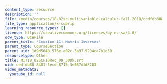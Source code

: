 ```yaml
---
content_type: resource
description: ''
file: /media/courses/18-02sc-multivariable-calculus-fall-2010/cedfdb8084015ecd87153e057d3d8203_MIT18_02SCF10Rec_09_300k.vtt
file_type: application/x-subrip
learning_resource_types: []
license: https://creativecommons.org/licenses/by-nc-sa/4.0/
ocw_type: OCWFile
parent_title: 'Session 11: Matrix Inverses'
parent_type: CourseSection
parent_uid: 1d9d5040-576e-a02c-3a97-9204ca7b1e30
resourcetype: Other
title: MIT18_02SCF10Rec_09_300k.srt
uid: cedfdb80-8401-5ecd-8715-3e057d3d8203
video_metadata:
  youtube_id: null
---
```

